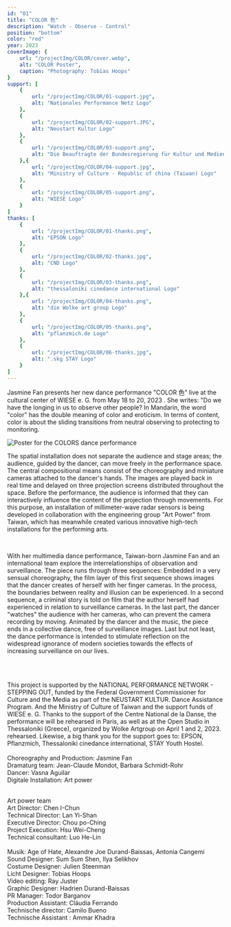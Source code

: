 ```yaml
---
id: "01"
title: "COLOR ⾊"
description: "Watch - Observe - Control"
position: "bottom"
color: "red"
year: 2023
coverImage: {
    url: "/projectImg/COLOR/cover.webp",
    alt: "COLOR Poster",
    caption: "Photography: Tobias Hoops"
}
support: [
    {
        url: "/projectImg/COLOR/01-support.jpg",
        alt: "Nationales Performance Netz Logo"
    },
    {
        url: "/projectImg/COLOR/02-support.JPG",
        alt: "Neustart Kultur Logo"
    },
    {
        url: "/projectImg/COLOR/03-support.png",
        alt: "Die Beauftragte der Bundesregierung für Kultur und Medien Logo"
    },{
        url: "/projectImg/COLOR/04-support.jpg",
        alt: "Ministry of Culture - Republic of china (Taiwan) Logo"
    },
    {
        url: "/projectImg/COLOR/05-support.png",
        alt: "WIESE Logo"
    }
]
thanks: [
    {
        url: "/projectImg/COLOR/01-thanks.png",
        alt: "EPSON Logo"
    },
    {
        url: "/projectImg/COLOR/02-thanks.jpg",
        alt: "CND Logo"
    },
    {
        url: "/projectImg/COLOR/03-thanks.png",
        alt: "thessaloniki cinedance international Logo"
    },{
        url: "/projectImg/COLOR/04-thanks.png",
        alt: "die Wolke art group Logo"
    },
    {
        url: "/projectImg/COLOR/05-thanks.png",
        alt: "pflanzmich.de Logo"
    },
    {
        url: "/projectImg/COLOR/06-thanks.jpg",
        alt: ".skg STAY Logo"
    }
]
---
```

Jasmine Fan presents her new dance performance "COLOR ⾊" live at the
cultural center of WIESE e. G. from May 18 to 20, 2023 . She writes: "Do we
have the longing in us to observe other people? In Mandarin, the word
"color" has the double meaning of color and eroticism. In terms of content,
color is about the sliding transitions from neutral observing to protecting to
monitoring. 
<br>

![Poster for the COLORS dance performance](/projectImg/COLOR/poster.webp)
<br>

The spatial installation does not separate the audience and stage areas; the
audience, guided by the dancer, can move freely in the performance space.
The central compositional means consist of the choreography and miniature
cameras attached to the dancer's hands. The images are played back in real
time and delayed on three projection screens distributed throughout the
space. Before the performance, the audience is informed that they can
interactively influence the content of the projection through movements. For
this purpose, an installation of millimeter-wave radar sensors is being
developed in collaboration with the engineering group "Art Power" from
Taiwan, which has meanwhile created various innovative high-tech
installations for the performing arts.

<br>

With her multimedia dance performance, Taiwan-born Jasmine Fan and an
international team explore the interrelationships of observation and
surveillance. The piece runs through three sequences: Embedded in a very
sensual choreography, the film layer of this first sequence shows images that
the dancer creates of herself with her finger cameras. In the process, the
boundaries between reality and illusion can be experienced. In a second
sequence, a criminal story is told on film that the author herself had
experienced in relation to surveillance cameras. In the last part, the dancer
"watches" the audience with her cameras, who can prevent the camera
recording by moving. Animated by the dancer and the music, the piece ends
in a collective dance, free of surveillance images. Last but not least, the
dance performance is intended to stimulate reflection on the widespread
ignorance of modern societies towards the effects of increasing surveillance
on our lives.

<br>
<br>

This project is supported by the NATIONAL PERFORMANCE NETWORK -
STEPPING OUT, funded by the Federal Government Commissioner for
Culture and the Media as part of the NEUSTART KULTUR. Dance Assistance
Program. And the Ministry of Culture of Taiwan and the support funds of
WIESE e. G. Thanks to the support of the Centre National de la Danse, the
performance will be rehearsed in Paris, as well as at the Open Studio in
Thessaloniki (Greece), organized by Wolke Artgroup on April 1 and 2, 2023.
rehearsed. Likewise, a big thank you for the support goes to: EPSON,
Pflanzmich, Thessaloniki cinedance international, STAY Youth Hostel.
<br>
<br>
Choreography and Production: Jasmine Fan<br>
Dramaturg team: Jean-Claude Mondot, Barbara Schmidt-Rohr<br>
Dancer: Vasna Aguilar<br>
Digitale Installation: Art power<br><br>

Art power team <br>
Art Director: Chen I-Chun<br>
Technical Director: Lan Yi-Shan<br>
Executive Director: Chou po-Ching<br>
Project Execution: Hsu Wei-Cheng<br>
Technical consultant: Luo He-Lin<br><br>
Musik: Age of Hate, Alexandre Joe Durand-Baissas, Antonia Cangemi<br>
Sound Designer: Sum Sum Shen, Ilya Selikhov<br>
Costume Designer: Julien Steenman<br>
Licht Designer: Tobias Hoops<br>
Video editing: Ray Juster<br>
Graphic Designer: Hadrien Durand-Baissas<br>
PR Manager: Todor Barganov<br>
Production Assistant: Cláudia Ferrando<br>
Technische director: Camilo Bueno<br>
Technische Assistant : Ammar Khadra<br>